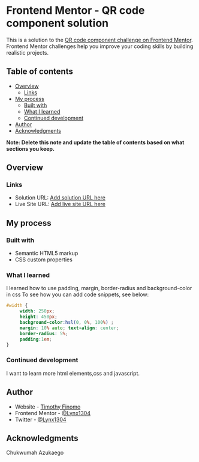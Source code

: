 # Frontend Mentor - QR code component solution

This is a solution to the [QR code component challenge on Frontend Mentor](https://www.frontendmentor.io/challenges/qr-code-component-iux_sIO_H). Frontend Mentor challenges help you improve your coding skills by building realistic projects. 

## Table of contents

- [Overview](#overview)
  - [Links](#links)
- [My process](#my-process)
  - [Built with](#built-with)
  - [What I learned](#what-i-learned)
  - [Continued development](#continued-development)
- [Author](#author)
- [Acknowledgments](#acknowledgments)

**Note: Delete this note and update the table of contents based on what sections you keep.**

## Overview

### Links

- Solution URL: [Add solution URL here](https://your-solution-url.com)
- Live Site URL: [Add live site URL here](https://your-live-site-url.com)

## My process

### Built with

- Semantic HTML5 markup
- CSS custom properties


### What I learned

I learned how to use padding, margin, border-radius and background-color in css
To see how you can add code snippets, see below:

```css
#width {
     width: 250px; 
     height: 450px; 
     background-color:hsl(0, 0%, 100%) ; 
     margin: 10% auto; text-align: center; 
     border-radius: 5%; 
     padding:1em;
}

```
### Continued development

I want to learn more html elements,css and javascript.


## Author

- Website - [Timothy Finomo](https://www.your-site.com)
- Frontend Mentor - [@Lynx1304](https://www.frontendmentor.io/profile/Lynx1304)
- Twitter - [@Lynx1304](https://www.twitter.com/Lynx1304)

## Acknowledgments

Chukwumah Azukaego